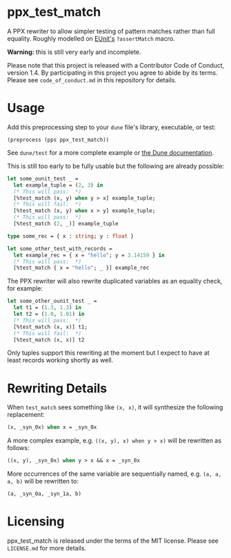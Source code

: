 ppx\_test\_match
=====
A PPX rewriter to allow simpler testing of pattern matches rather than full equality.  Roughly modelled on [EUnit's](http://erlang.org/doc/apps/eunit/chapter.html) `?assertMatch` macro.

**Warning:** this is still very early and incomplete.

Please note that this project is released with a Contributor Code of Conduct, version 1.4. By participating in this project you agree to abide by its terms.  Please see `code_of_conduct.md` in this repository for details.

# Usage
Add this preprocessing step to your `dune` file's library, executable, or test:

```
(preprocess (pps ppx_test_match))
```

See `dune/test` for a more complete example or [the Dune documentation](https://dune.readthedocs.io/en/stable/concepts.html#preprocessing-spec).

This is still too early to be fully usable but the following are already possible:

```ocaml
let some_ounit_test _ =
  let example_tuple = (2, 3) in
  (* This will pass:  *)
  [%test_match (x, y) when y > x] example_tuple;
  (* This will fail:  *)
  [%test_match (x, y) when x > y] example_tuple;
  (* This will pass:  *)
  [%test_match (2, _)] example_tuple

type some_rec = { x : string; y : float }

let some_other_test_with_records =
  let example_rec = { x = "hello"; y = 3.14159 } in
  (* This will pass:  *)
  [%test_match { x = "hello"; _ }] example_rec
```

The PPX rewriter will also rewrite duplicated variables as an equality check, for example:

```ocaml
let some_other_ounit_test _ =
  let t1 = (1.3, 1.3) in
  let t2 = (1.0, 1.01) in
  (* This will pass:  *)
  [%test_match (x, x)] t1;
  (* This will fail:  *)
  [%test_match (x, x)] t2
```

Only tuples support this rewriting at the moment but I expect to have at least records working shortly as well.

# Rewriting Details
When `test_match` sees something like `(x, x)`, it will synthesize the following replacement:

```ocaml
(x, _syn_0x) when x = _syn_0x
```

A more complex example, e.g. `((x, y), x) when y > x)` will be rewritten as follows:

```ocaml
((x, y), _syn_0x) when y > x && x = _syn_0x
```

More occurrences of the same variable are sequentially named, e.g. `(a, a, a, b)` will be rewritten to:

```ocaml
(a, _syn_0a, _syn_1a, b)
```

# Licensing
ppx\_test\_match is released under the terms of the MIT license.  Please see `LICENSE.md` for more details.
